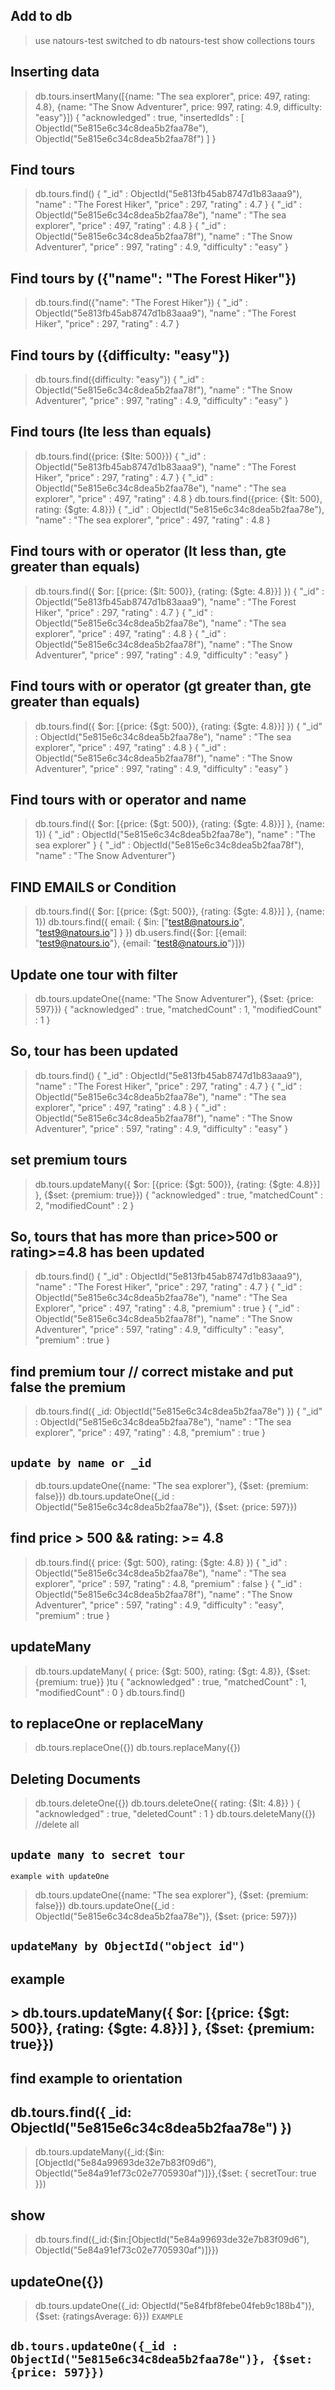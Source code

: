 ## Add to db
> use natours-test
switched to db natours-test
> show collections
tours

## Inserting data
> db.tours.insertMany([{name: "The sea explorer", price: 497, rating: 4.8}, {name: "The Snow Adventurer", price: 997, rating: 4.9, difficulty: "easy"}])
{
	"acknowledged" : true,
	"insertedIds" : [
		ObjectId("5e815e6c34c8dea5b2faa78e"),
		ObjectId("5e815e6c34c8dea5b2faa78f")
	]
}

## Find tours
> db.tours.find()
{ "_id" : ObjectId("5e813fb45ab8747d1b83aaa9"), "name" : "The Forest Hiker", "price" : 297, "rating" : 4.7 }
{ "_id" : ObjectId("5e815e6c34c8dea5b2faa78e"), "name" : "The sea explorer", "price" : 497, "rating" : 4.8 }
{ "_id" : ObjectId("5e815e6c34c8dea5b2faa78f"), "name" : "The Snow Adventurer", "price" : 997, "rating" : 4.9, "difficulty" : "easy" }

## Find tours by ({"name": "The Forest Hiker"})
> db.tours.find({"name": "The Forest Hiker"})
{ "_id" : ObjectId("5e813fb45ab8747d1b83aaa9"), "name" : "The Forest Hiker", "price" : 297, "rating" : 4.7 }

## Find tours by ({difficulty: "easy"})
> db.tours.find({difficulty: "easy"})
{ "_id" : ObjectId("5e815e6c34c8dea5b2faa78f"), "name" : "The Snow Adventurer", "price" : 997, "rating" : 4.9, "difficulty" : "easy" }

## Find tours (lte less than equals)
> db.tours.find({price: {$lte: 500}})
{ "_id" : ObjectId("5e813fb45ab8747d1b83aaa9"), "name" : "The Forest Hiker", "price" : 297, "rating" : 4.7 }
{ "_id" : ObjectId("5e815e6c34c8dea5b2faa78e"), "name" : "The sea explorer", "price" : 497, "rating" : 4.8 }
> db.tours.find({price: {$lt: 500}, rating: {$gte: 4.8}})
{ "_id" : ObjectId("5e815e6c34c8dea5b2faa78e"), "name" : "The sea explorer", "price" : 497, "rating" : 4.8 }

## Find tours with or operator (lt less than, gte greater than equals)
> db.tours.find({ $or: [{price: {$lt: 500}}, {rating: {$gte: 4.8}}] })
{ "_id" : ObjectId("5e813fb45ab8747d1b83aaa9"), "name" : "The Forest Hiker", "price" : 297, "rating" : 4.7 }
{ "_id" : ObjectId("5e815e6c34c8dea5b2faa78e"), "name" : "The sea explorer", "price" : 497, "rating" : 4.8 }
{ "_id" : ObjectId("5e815e6c34c8dea5b2faa78f"), "name" : "The Snow Adventurer", "price" : 997, "rating" : 4.9, "difficulty" : "easy" }

## Find tours with or operator (gt greater than, gte greater than equals)
> db.tours.find({ $or: [{price: {$gt: 500}}, {rating: {$gte: 4.8}}] })
{ "_id" : ObjectId("5e815e6c34c8dea5b2faa78e"), "name" : "The sea explorer", "price" : 497, "rating" : 4.8 }
{ "_id" : ObjectId("5e815e6c34c8dea5b2faa78f"), "name" : "The Snow Adventurer", "price" : 997, "rating" : 4.9, "difficulty" : "easy" }

## Find tours with or operator and name
> db.tours.find({ $or: [{price: {$gt: 500}}, {rating: {$gte: 4.8}}] }, {name: 1})
{ "_id" : ObjectId("5e815e6c34c8dea5b2faa78e"), "name" : "The sea explorer" }
{ "_id" : ObjectId("5e815e6c34c8dea5b2faa78f"), "name" : "The Snow Adventurer"}


## FIND EMAILS or Condition
> db.tours.find({ $or: [{price: {$gt: 500}}, {rating: {$gte: 4.8}}] }, {name: 1})
> db.tours.find({ email: { $in: ["test8@natours.io", "test9@natours.io"] } })
> db.users.find({$or: [{email: "test9@natours.io"}, {email: "test8@natours.io"}]})


## Update one tour with filter
> db.tours.updateOne({name: "The Snow Adventurer"}, {$set: {price: 597}})
> { "acknowledged" : true, "matchedCount" : 1, "modifiedCount" : 1 }

## So, tour has been updated
> db.tours.find()
> { "_id" : ObjectId("5e813fb45ab8747d1b83aaa9"), "name" : "The Forest Hiker", "price" : 297, "rating" : 4.7 }
> { "_id" : ObjectId("5e815e6c34c8dea5b2faa78e"), "name" : "The sea explorer", "price" : 497, "rating" : 4.8 }
> { "_id" : ObjectId("5e815e6c34c8dea5b2faa78f"), "name" : "The Snow Adventurer", "price" : 597, "rating" : 4.9, "difficulty" : "easy" }

## set premium tours
> db.tours.updateMany({ $or: [{price: {$gt: 500}}, {rating: {$gte: 4.8}}] }, {$set: {premium: true}})
{ "acknowledged" : true, "matchedCount" : 2, "modifiedCount" : 2 }

## So, tours that has more than price>500 or rating>=4.8 has been updated
> db.tours.find()
{ "_id" : ObjectId("5e813fb45ab8747d1b83aaa9"), "name" : "The Forest Hiker", "price" : 297, "rating" : 4.7 }
{ "_id" : ObjectId("5e815e6c34c8dea5b2faa78e"), "name" : "The Sea Explorer", "price" : 497, "rating" : 4.8, "premium" : true }
{ "_id" : ObjectId("5e815e6c34c8dea5b2faa78f"), "name" : "The Snow Adventurer", "price" : 597, "rating" : 4.9, "difficulty" : "easy", "premium" : true }

## find premium tour // correct mistake and put false the premium
> db.tours.find({ _id: ObjectId("5e815e6c34c8dea5b2faa78e") })
{ "_id" : ObjectId("5e815e6c34c8dea5b2faa78e"), "name" : "The sea explorer", "price" : 497, "rating" : 4.8, "premium" : true }
## `update by name or _id`
> db.tours.updateOne({name: "The sea explorer"}, {$set: {premium: false}})
> db.tours.updateOne({_id : ObjectId("5e815e6c34c8dea5b2faa78e")}, {$set: {price: 597}})

## find price > 500 && rating: >= 4.8
> db.tours.find({ price: {$gt: 500}, rating: {$gte: 4.8} })
> { "_id" : ObjectId("5e815e6c34c8dea5b2faa78e"), "name" : "The sea explorer", "price" : 597, "rating" : 4.8, "premium" : false }
> { "_id" : ObjectId("5e815e6c34c8dea5b2faa78f"), "name" : "The Snow Adventurer", "price" : 597, "rating" : 4.9, "difficulty" : "easy", "premium" : true }
## updateMany
> db.tours.updateMany( { price: {$gt: 500}, rating: {$gt: 4.8}}, {$set: {premium: true}} )tu
> { "acknowledged" : true, "matchedCount" : 1, "modifiedCount" : 0 }
> db.tours.find()

## to replaceOne or replaceMany
> db.tours.replaceOne({})
> db.tours.replaceMany({})

## Deleting Documents
> db.tours.deleteOne({})
> db.tours.deleteOne({ rating: {$lt: 4.8}} )
> { "acknowledged" : true, "deletedCount" : 1 }
> db.tours.deleteMany({})   //delete all


## `update many to secret tour`
`example with updateOne`
> db.tours.updateOne({name: "The sea explorer"}, {$set: {premium: false}})
> db.tours.updateOne({_id : ObjectId("5e815e6c34c8dea5b2faa78e")}, {$set: {price: 597}})


## `updateMany by ObjectId("object id")`
## example
## > db.tours.updateMany({ $or: [{price: {$gt: 500}}, {rating: {$gte: 4.8}}] }, {$set: {premium: true}})
## find example to orientation
## db.tours.find({ _id: ObjectId("5e815e6c34c8dea5b2faa78e") })
> db.tours.updateMany({_id:{$in:[ObjectId("5e84a99693de32e7b83f09d6"), ObjectId("5e84a91ef73c02e7705930af")]}},{$set: { secretTour: true }})

## show
> db.tours.find({_id:{$in:[ObjectId("5e84a99693de32e7b83f09d6"), ObjectId("5e84a91ef73c02e7705930af")]}})

## updateOne({})
> db.tours.updateOne({_id: ObjectId("5e84fbf8febe04feb9c188b4")}, {$set: {ratingsAverage: 6}})
`EXAMPLE`
## `db.tours.updateOne({_id : ObjectId("5e815e6c34c8dea5b2faa78e")}, {$set: {price: 597}})`
